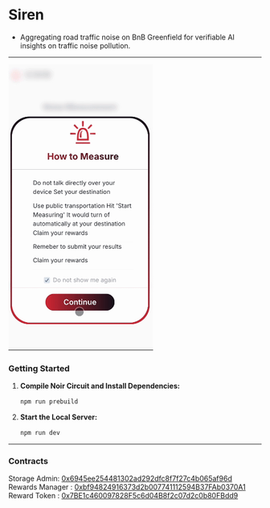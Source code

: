 # Siren

- Aggregating road traffic noise on BnB Greenfield for verifiable AI insights on traffic noise pollution.

---

![decibelmeter](<siren-web/public/Screen Recording 2024-08-28 at 21.05.14.gif>)

### Getting Started

1. **Compile Noir Circuit and Install Dependencies:**

   ```bash
   npm run prebuild
   ```

2. **Start the Local Server:**

   ```bash
   npm run dev
   ```

---

### Contracts

Storage Admin: [0x6945ee254481302ad292dfc8f7f27c4b065af96d](https://testnet.greenfieldscan.com/account/0x6945ee254481302ad292dfc8f7f27c4b065af96d)
Rewards Manager : [0xbf94824916373d2b007741112594B37FAb0370A1](https://testnet.bscscan.com/address/0xbf94824916373d2b007741112594B37FAb0370A1)
Reward Token : [0x7BE1c460097828F5c6d04B8f2c07d2c0b80FBdd9](https://testnet.bscscan.com/address/0x7BE1c460097828F5c6d04B8f2c07d2c0b80FBdd9)
